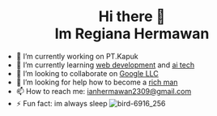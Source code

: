 <h1 align="center"> Hi there 👋<br>
Im Regiana Hermawan</h1>


- 🔭 I’m currently working on PT.Kapuk
- 🌱 I’m currently learning <a href="https://www.codecademy.com/resources/blog/what-is-web-development/">web development</a> and <a href="https://www.britannica.com/technology/artificial-intelligence">ai tech</a>
- 👯 I’m looking to collaborate on <a href="https://about.google/">Google LLC</a>
- 🤔 I’m looking for help how to become a <a href="https://www.forbes.com/billionaires/">rich man</a>
- 📫 How to reach me: ianhermawan2309@gmail.com
- ⚡ Fun fact: im always sleep
![bird-6916_256](https://github.com/regii17/regii17/assets/108383190/eb8ffedb-c48a-423c-8ec3-90540b531ecd)



